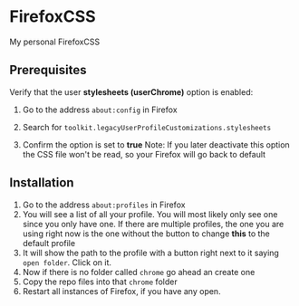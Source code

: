 # FirefoxCSS
My personal FirefoxCSS
## Prerequisites

Verify that the user **stylesheets (userChrome)** option is enabled:
  1. Go to the address `about:config` in Firefox

  2. Search for `toolkit.legacyUserProfileCustomizations.stylesheets`

  3. Confirm the option is set to **true**
 Note: If you later deactivate this option the CSS file won't be read, so your Firefox will go back to default

## Installation
1. Go to the address `about:profiles` in Firefox
2. You will see a list of all your profile. You will most likely only see one since you only have one. If there are multiple profiles, the one you are using right now is the one without the button to change **this** to the default profile
3. It will show the path to the profile with a button right next to it saying `open folder`. Click on it.
4. Now if there is no folder called `chrome` go ahead an create one
5. Copy the repo files into that `chrome` folder
6. Restart all instances of Firefox, if you have any open.
